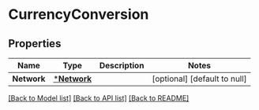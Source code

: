 # CurrencyConversion

## Properties
Name | Type | Description | Notes
------------ | ------------- | ------------- | -------------
**Network** | [***Network**](network.md) |  | [optional] [default to null]

[[Back to Model list]](../README.md#documentation-for-models) [[Back to API list]](../README.md#documentation-for-api-endpoints) [[Back to README]](../README.md)


